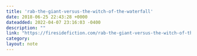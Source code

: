 ```yaml
---
title: 'rab-the-giant-versus-the-witch-of-the-waterfall'
date: 2018-06-25 22:43:28 +0000
dateadded: 2022-04-07 23:16:03 -0400
description: ""
link: "https://firesidefiction.com/rab-the-giant-versus-the-witch-of-the-waterfall"
category:
layout: note
---
```


